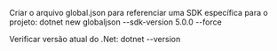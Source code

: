 Criar o arquivo global.json para referenciar uma SDK específica para o projeto:
dotnet new globaljson --sdk-version 5.0.0 --force

Verificar versão atual do .Net:
dotnet --version
